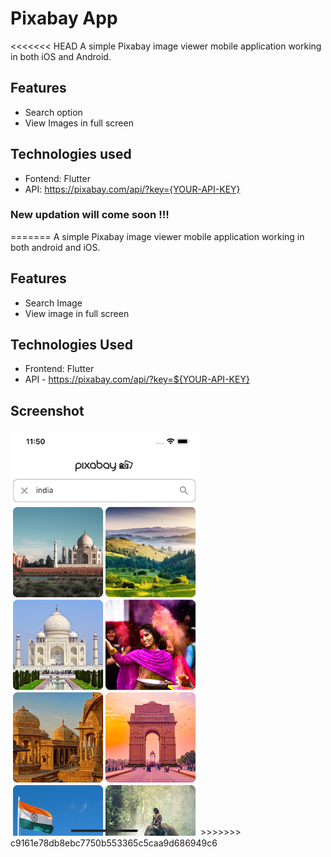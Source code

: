 # Pixabay App

<<<<<<< HEAD
A simple Pixabay image viewer mobile application working in both iOS and Android.

## Features

- Search option
- View Images in full screen

## Technologies used

- Fontend: Flutter
- API: https://pixabay.com/api/?key={YOUR-API-KEY}


### New updation will come soon !!!
=======
A simple Pixabay image viewer mobile application working in both android and iOS.

## Features

- Search Image
- View image in full screen

## Technologies Used

- Frontend: Flutter
- API - https://pixabay.com/api/?key=${YOUR-API-KEY}

## Screenshot

<img src="readme/pixabay_app_india.png" width=300>
>>>>>>> c9161e78db8ebc7750b553365c5caa9d686949c6
